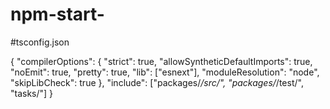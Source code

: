 # npm-start-
#tsconfig.json

{
  "compilerOptions": {
    "strict": true,
    "allowSyntheticDefaultImports": true,
    "noEmit": true,
    "pretty": true,
    "lib": ["esnext"],
    "moduleResolution": "node",
    "skipLibCheck": true
  },
  "include": ["packages/*/src/", "packages/*/test/", "tasks/"]
}


